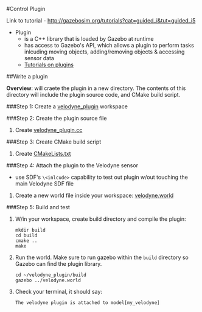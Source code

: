 #Control Plugin 

Link to tutorial - http://gazebosim.org/tutorials?cat=guided_i&tut=guided_i5

- Plugin 
  - is a C++ library that is loaded by Gazebo at runtime
  - has access to Gazebo's API, which allows a plugin to perform tasks inlcuding moving objects, adding/removing objects & accessing sensor data
  - [Tutorials on plugins](http://gazebosim.org/tutorials?cat=write_plugin)

##Write a plugin

**Overview**: will craete the plugin in a new directory.  The contents of this directory will include the plugin source code, and CMake build script.

###Step 1: Create a [velodyne_plugin](https://github.com/mperez13/ROS-Tutorials/tree/master/velodyne_plugin) workspace

###Step 2: Create the plugin source file

1. Create [velodyne_plugin.cc](https://github.com/mperez13/ROS-Tutorials/tree/mastervelodyne_plugin/velodyne_plugin.cc)

###Step 3: Create CMake build script

1. Create [CMakeLists.txt](https://github.com/mperez13/ROS-Tutorials/tree/master/velodyne_plugin/CMakeLists.txt) 

###Step 4: Attach the plugin to the Velodyne sensor

- use SDF's `\<inlcude>` capability to test out plugin w/out touching the main Velodyne SDF file

1. Create a new world file inside your workspace: [velodyne.world](https://github.com/mperez13/ROS-Tutorials/tree/master/velodyne_plugin/velodyne.world)

###Step 5: Build and test

1. W/in your workspace, create build directory and compile the plugin:

    ```
    mkdir build
    cd build
    cmake ..
    make
    ```
2. Run the world. Make sure to run gazebo within the `build` directory so Gazebo can find the plugin library.

    ```
    cd ~/velodyne_plugin/build
    gazebo ../velodyne.world
    ```
3. Check your terminal, it should say:
    
    ```
    The velodyne plugin is attached to model[my_velodyne]
    ```
  
